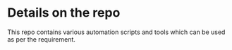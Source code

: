 # Details on the repo

This repo contains various automation scripts and tools which can be used as per the requirement.
